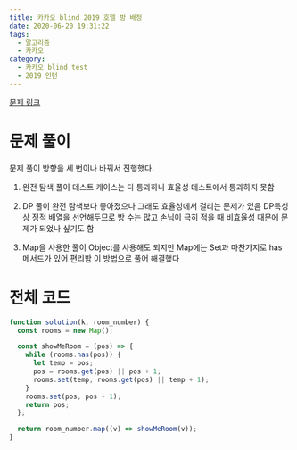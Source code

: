```yaml
---
title: 카카오 blind 2019 호텔 방 배정
date: 2020-06-20 19:31:22
tags:
  - 알고리즘
  - 카카오
category:
  - 카카오 blind test
  - 2019 인턴
---
```


[문제 링크](https://programmers.co.kr/learn/courses/30/lessons/64063)

# 문제 풀이

문제 풀이 방향을 세 번이나 바꿔서 진행했다.

1. 완전 탐색 풀이
   테스트 케이스는 다 통과하나
   효율성 테스트에서 통과하지 못함

2. DP 풀이
   완전 탐색보다 좋아졌으나 그래도 효율성에서 걸리는 문제가 있음
   DP특성상 정적 배열을 선언해두므로
   방 수는 많고 손님이 극히 적을 때 비효율성 때문에 문제가 되었나 싶기도 함

3. Map을 사용한 풀이
   Object를 사용해도 되지만 Map에는 Set과 마찬가지로 has 메서드가 있어 편리함
   이 방법으로 풀어 해결했다

# 전체 코드

```javascript
function solution(k, room_number) {
  const rooms = new Map();

  const showMeRoom = (pos) => {
    while (rooms.has(pos)) {
      let temp = pos;
      pos = rooms.get(pos) || pos + 1;
      rooms.set(temp, rooms.get(pos) || temp + 1);
    }
    rooms.set(pos, pos + 1);
    return pos;
  };

  return room_number.map((v) => showMeRoom(v));
}
```

